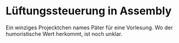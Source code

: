 # Lüftungssteuerung in Assembly
 Ein winziges Projecktchen names Päter für eine Vorlesung.
 Wo der humoristische Wert herkommt, ist noch unklar.